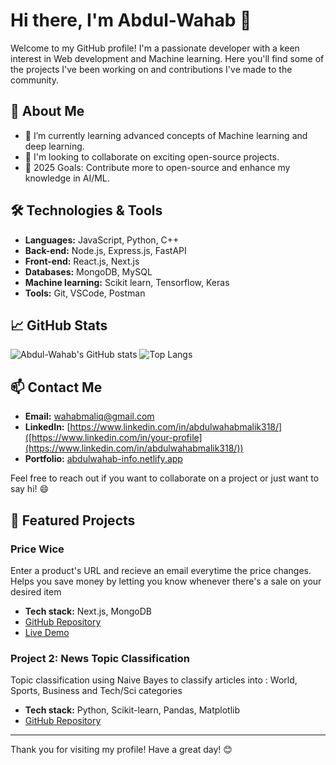 # Hi there, I'm Abdul-Wahab 👋

Welcome to my GitHub profile! I'm a passionate developer with a keen interest in Web development and Machine learning. Here you'll find some of the projects I've been working on and contributions I've made to the community.

## 🚀 About Me

- 🌱 I’m currently learning advanced concepts of Machine learning and deep learning.
- 💼 I'm looking to collaborate on exciting open-source projects.
- 🥅 2025 Goals: Contribute more to open-source and enhance my knowledge in AI/ML.

## 🛠️ Technologies & Tools

- **Languages:** JavaScript, Python, C++
- **Back-end:** Node.js, Express.js, FastAPI
- **Front-end:** React.js, Next.js 
- **Databases:** MongoDB, MySQL
- **Machine learning:** Scikit learn, Tensorflow, Keras
- **Tools:** Git, VSCode, Postman

## 📈 GitHub Stats

![Abdul-Wahab's GitHub stats](https://github-readme-stats.vercel.app/api?username=Abdul-Wahab-318&show_icons=true&theme=radical)
![Top Langs](https://github-readme-stats.vercel.app/api/top-langs/?username=Abdul-Wahab-318&layout=compact&theme=radical)

## 📫 Contact Me

- **Email:** [wahabmaliq@gmail.com](mailto:wahabmaliq@gmail.com)
- **LinkedIn:** [https://www.linkedin.com/in/abdulwahabmalik318/]([https://www.linkedin.com/in/your-profile](https://www.linkedin.com/in/abdulwahabmalik318/))
- **Portfolio:** [abdulwahab-info.netlify.app](https://abdulwahab-info.netlify.app)

Feel free to reach out if you want to collaborate on a project or just want to say hi! 😄

## 🌟 Featured Projects

### Price Wice
Enter a product's URL and recieve an email everytime the price changes. Helps you save money by letting you know whenever there's a sale on your desired item
- **Tech stack:** Next.js, MongoDB
- [GitHub Repository](https://github.com/Abdul-Wahab-318/price-wice)
- [Live Demo](https://price-wice.vercel.app/)

### Project 2: News Topic Classification
Topic classification using Naive Bayes to classify articles into : World, Sports, Business and Tech/Sci categories
- **Tech stack:** Python, Scikit-learn, Pandas, Matplotlib
- [GitHub Repository](https://github.com/Abdul-Wahab-318/News-Topic-Classification)

---

Thank you for visiting my profile! Have a great day! 😊

